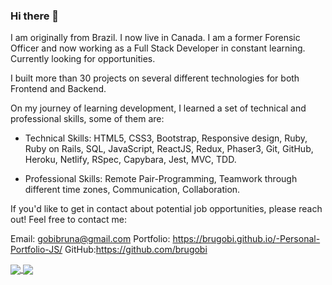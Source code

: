 ### Hi there 👋

I am originally from Brazil. I now live in Canada. I am a former Forensic Officer and now working as a Full Stack Developer in constant learning. Currently looking for opportunities.

 I built more than 30 projects on several different technologies for both Frontend and Backend.

On my journey of learning development, I learned a set of technical and professional skills, some of them are:

- Technical Skills: HTML5, CSS3, Bootstrap, Responsive design, Ruby, Ruby on Rails, SQL, JavaScript, ReactJS, Redux, Phaser3, Git, GitHub, Heroku, Netlify, RSpec, Capybara, Jest, MVC, TDD.

- Professional Skills: Remote Pair-Programming, Teamwork through different time zones, Communication, Collaboration.

If you'd like to get in contact about potential job opportunities, please reach out! Feel free to contact me:

Email: gobibruna@gmail.com
Portfolio: https://brugobi.github.io/-Personal-Portfolio-JS/
GitHub:https://github.com/brugobi  

<a href="https://github.com/anuraghazra/github-readme-stats">
  <img align="center" src="https://github-readme-stats.vercel.app/api?username=brugobi&show_icons=true&theme=chartreuse-dark" />
</a>
<a href="https://github.com/anuraghazra/github-readme-stats">
  <img align="center" src="https://github-readme-stats.vercel.app/api/top-langs/?username=brugobi&hide=SCSS&layout=compact&theme=chartreuse-dark" />
</a>
